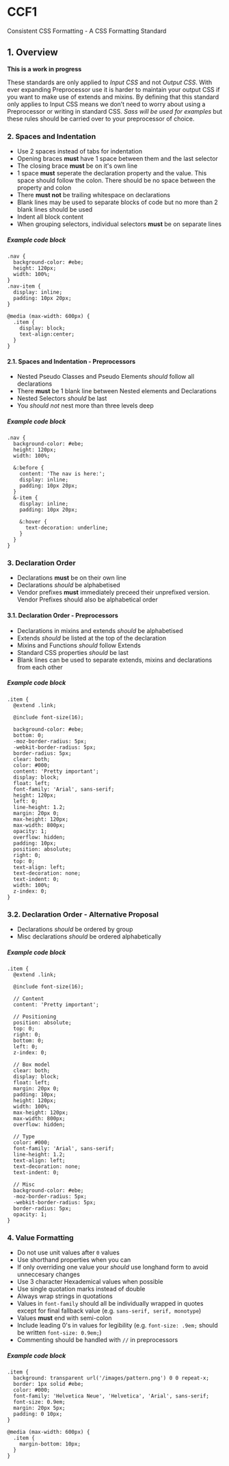 # CCF1
Consistent CSS Formatting - A CSS Formatting Standard

## 1. Overview
**This is a work in progress**

These standards are only applied to *Input CSS* and not *Output CSS*. With ever expanding Preprocessor use it is harder to maintain your output CSS if you want to make use of extends and mixins. By defining that this standard only applies to Input CSS means we don’t need to worry about using a Preprocessor or writing in standard CSS. *Sass will be used for examples* but these rules should be carried over to your preprocessor of choice.

### 2. Spaces and Indentation
- Use 2 spaces instead of tabs for indentation
- Opening braces **must** have 1 space between them and the last selector
- The closing brace **must** be on it's own line
- 1 space **must** seperate the declaration property and the value. This space should follow the colon. There should be no space between the property and colon
- There **must not** be trailing whitespace on declarations
- Blank lines may be used to separate blocks of code but no more than 2 blank lines should be used
- Indent all block content
- When grouping selectors, individual selectors **must** be on separate lines

##### Example code block
    .nav {
      background-color: #ebe;
      height: 120px;
      width: 100%;
    }
    .nav-item {
      display: inline;
      padding: 10px 20px;
    }

    @media (max-width: 600px) {
      .item {
        display: block;
        text-align:center;
      }
    }

#### 2.1. Spaces and Indentation - Preprocessors
- Nested Pseudo Classes and Pseudo Elements *should* follow all declarations
- There **must** be 1 blank line between Nested elements and Declarations
- Nested Selectors *should* be last
- You *should not* nest more than three levels deep

##### Example code block
    .nav {
      background-color: #ebe;
      height: 120px;
      width: 100%;

      &:before {
        content: 'The nav is here:';
        display: inline;
        padding: 10px 20px;
      }
      &-item {
        display: inline;
        padding: 10px 20px;

        &:hover {
          text-decoration: underline;
        }
      }
    }

### 3. Declaration Order
- Declarations **must** be on their own line
- Declarations *should* be alphabetised
- Vendor prefixes **must** immediately preceed their unprefixed version. Vendor Prefixes should also be alphabetical order

#### 3.1. Declaration Order - Preprocessors
- Declarations in mixins and extends *should* be alphabetised
- Extends *should* be listed at the top of the declaration
- Mixins and Functions *should* follow Extends
- Standard CSS properties *should* be last
- Blank lines can be used to separate extends, mixins and declarations from each other

##### Example code block
    .item {
      @extend .link;

      @include font-size(16);

      background-color: #ebe;
      bottom: 0;
      -moz-border-radius: 5px;
      -webkit-border-radius: 5px;
      border-radius: 5px;
      clear: both;
      color: #000;
      content: 'Pretty important';
      display: block;
      float: left;
      font-family: 'Arial', sans-serif;
      height: 120px;
      left: 0;
      line-height: 1.2;
      margin: 20px 0;
      max-height: 120px;
      max-width: 800px;
      opacity: 1;
      overflow: hidden;
      padding: 10px;
      position: absolute;
      right: 0;
      top: 0;
      text-align: left;
      text-decoration: none;
      text-indent: 0;
      width: 100%;
      z-index: 0;
    }

### 3.2. Declaration Order - Alternative Proposal
- Declarations *should* be ordered by group
- Misc declarations *should* be ordered alphabetically

##### Example code block
    .item {
      @extend .link;

      @include font-size(16);

      // Content
      content: 'Pretty important';

      // Positioning
      position: absolute;
      top: 0;
      right: 0;
      bottom: 0;
      left: 0;
      z-index: 0;

      // Box model
      clear: both;
      display: block;
      float: left;
      margin: 20px 0;
      padding: 10px;
      height: 120px;
      width: 100%;
      max-height: 120px;
      max-width: 800px;
      overflow: hidden;

      // Type
      color: #000;
      font-family: 'Arial', sans-serif;
      line-height: 1.2;
      text-align: left;
      text-decoration: none;
      text-indent: 0;

      // Misc
      background-color: #ebe;
      -moz-border-radius: 5px;
      -webkit-border-radius: 5px;
      border-radius: 5px;
      opacity: 1;
    }

### 4. Value Formatting
- Do not use unit values after `0` values
- Use shorthand properties when you can
- If only overriding one value your *should* use longhand form to avoid unneccesary changes
- Use 3 character Hexademical values when possible
- Use single quotation marks instead of double
- Always wrap strings in quotations
- Values in `font-family` should all be individually wrapped in quotes except for final fallback value (e.g. `sans-serif, serif, monotype`)
- Values **must** end with semi-colon
- Include leading 0's in values for legibility (e.g. `font-size: .9em;` should be written `font-size: 0.9em;`)
- Commenting should be handled with `//` in preprocessors

##### Example code block
    .item {
      background: transparent url('/images/pattern.png') 0 0 repeat-x;
      border: 1px solid #ebe;
      color: #000;
      font-family: 'Helvetica Neue', 'Helvetica', 'Arial', sans-serif;
      font-size: 0.9em;
      margin: 20px 5px;
      padding: 0 10px;
    }

    @media (max-width: 600px) {
      .item {
        margin-bottom: 10px;
      }
    }
